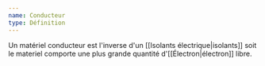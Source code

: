 ```yaml
---
name: Conducteur
type: Définition
---
```

Un matériel conducteur est l'inverse d'un [[Isolants électrique|isolants]] soit le materiel comporte une plus grande quantité d'[[Électron|électron]] libre.
